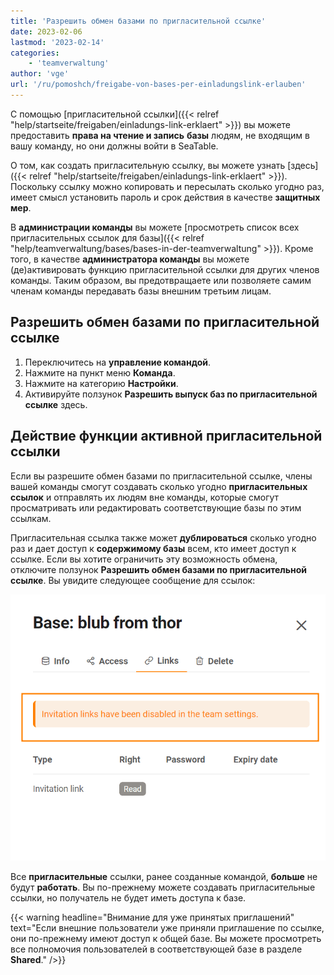 ```yaml
---
title: 'Разрешить обмен базами по пригласительной ссылке'
date: 2023-02-06
lastmod: '2023-02-14'
categories:
    - 'teamverwaltung'
author: 'vge'
url: '/ru/pomoshch/freigabe-von-bases-per-einladungslink-erlauben'
---
```


С помощью [пригласительной ссылки]({{< relref "help/startseite/freigaben/einladungs-link-erklaert" >}}) вы можете предоставить **права на чтение и запись** **базы** людям, не входящим в вашу команду, но они должны войти в SeaTable.

О том, как создать пригласительную ссылку, вы можете узнать [здесь]({{< relref "help/startseite/freigaben/einladungs-link-erklaert" >}}). Поскольку ссылку можно копировать и пересылать сколько угодно раз, имеет смысл установить пароль и срок действия в качестве **защитных мер**.

В **администрации команды** вы можете [просмотреть список всех пригласительных ссылок для базы]({{< relref "help/teamverwaltung/bases/bases-in-der-teamverwaltung" >}}). Кроме того, в качестве **администратора команды** вы можете (де)активировать функцию пригласительной ссылки для других членов команды. Таким образом, вы предотвращаете или позволяете самим членам команды передавать базы внешним третьим лицам.

## Разрешить обмен базами по пригласительной ссылке

1. Переключитесь на **управление командой**.
2. Нажмите на пункт меню **Команда**.
3. Нажмите на категорию **Настройки**.
4. Активируйте ползунок **Разрешить выпуск баз по пригласительной ссылке** здесь.

## Действие функции активной пригласительной ссылки

Если вы разрешите обмен базами по пригласительной ссылке, члены вашей команды смогут создавать сколько угодно **пригласительных ссылок** и отправлять их людям вне команды, которые смогут просматривать или редактировать соответствующие базы по этим ссылкам.

Пригласительная ссылка также может **дублироваться** сколько угодно раз и дает доступ к **содержимому базы** всем, кто имеет доступ к ссылке. Если вы хотите ограничить эту возможность обмена, отключите ползунок **Разрешить обмен базами по пригласительной ссылке**. Вы увидите следующее сообщение для ссылок:

![Сообщение об ошибке Ссылка на приглашение в администрации команды](images/Fehlermeldung-EInladungslink.png)

Все **пригласительные** ссылки, ранее созданные командой, **больше** не будут **работать**. Вы по-прежнему можете создавать пригласительные ссылки, но получатель не будет иметь доступа к базе.

{{< warning  headline="Внимание для уже принятых приглашений"  text="Если внешние пользователи уже приняли приглашение по ссылке, они по-прежнему имеют доступ к общей базе. Вы можете просмотреть все полномочия пользователей в соответствующей базе в разделе **Shared**." />}}
